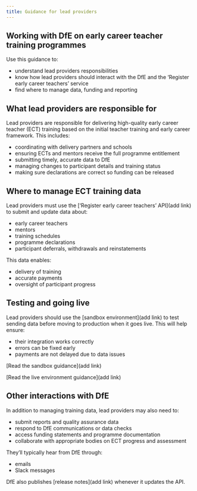 ```yaml
---
title: Guidance for lead providers 
---
```


## Working with DfE on early career teacher training programmes 

Use this guidance to: 

* understand lead providers responsibilities
* know how lead providers should interact with the DfE and the ‘Register early career teachers’ service
* find where to manage data, funding and reporting 

## What lead providers are responsible for 

Lead providers are responsible for delivering high-quality early career teacher (ECT) training based on the initial teacher training and early career framework. This includes: 

* coordinating with delivery partners and schools
* ensuring ECTs and mentors receive the full programme entitlement
* submitting timely, accurate data to DfE
* managing changes to participant details and training status
* making sure declarations are correct so funding can be released 

## Where to manage ECT training data 

Lead providers must use the [‘Register early career teachers’ API](add link) to submit and update data about: 

* early career teachers
* mentors
* training schedules
* programme declarations
* participant deferrals, withdrawals and reinstatements 

This data enables: 

* delivery of training
* accurate payments
* oversight of participant progress 

## Testing and going live 

Lead providers should use the [sandbox environment](add link) to test sending data before moving to production when it goes live. This will help ensure: 

* their integration works correctly
* errors can be fixed early
* payments are not delayed due to data issues 

[Read the sandbox guidance](add link) 

[Read the live environment guidance](add link) 

## Other interactions with DfE 

In addition to managing training data, lead providers may also need to: 

* submit reports and quality assurance data
* respond to DfE communications or data checks
* access funding statements and programme documentation
* collaborate with appropriate bodies on ECT progress and assessment 

They’ll typically hear from DfE through: 

* emails
* Slack messages 

DfE also publishes [release notes](add link) whenever it updates the API.  

